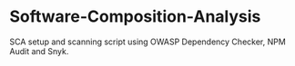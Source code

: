 # Software-Composition-Analysis
SCA setup and scanning script using OWASP Dependency Checker, NPM Audit and Snyk.
